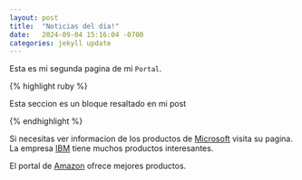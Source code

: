 ```yaml
---
layout: post
title:  "Noticias del dia!"
date:   2024-09-04 15:16:04 -0700
categories: jekyll update
---
```

Esta es mi segunda pagina de mi `Portal`.


{% highlight ruby %}

Esta seccion es un bloque
resaltado en mi post

{% endhighlight %}

Si necesitas ver informacion de los productos de [Microsoft][ref01] visita su pagina. La empresa [IBM][ref02] tiene muchos productos interesantes.

El portal de [Amazon][ref03] ofrece mejores productos.



[ref01]: https://www.microsoft.com/es-pe
[ref02]: https://www.ibm.com/us-en
[ref03]: https://www.amazon.com
